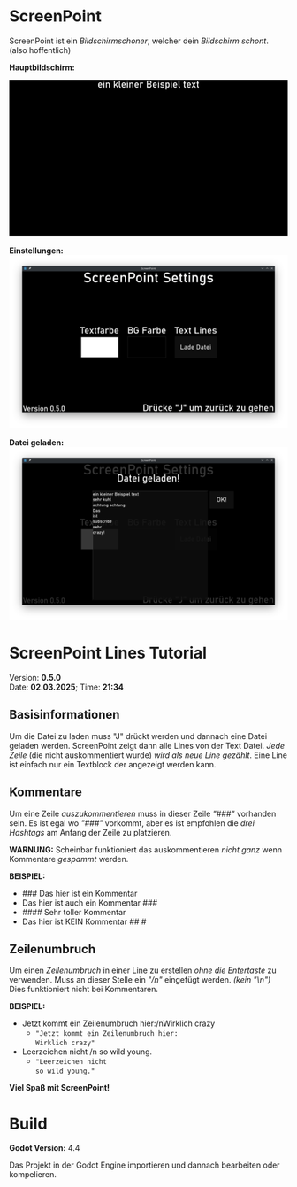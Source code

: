 # **ScreenPoint**
ScreenPoint ist ein *Bildschirmschoner*, welcher dein *Bildschirm schont*. (also hoffentlich)  

**Hauptbildschirm:**  

![readme_img1](https://github.com/toBlue49/screenpoint/blob/main/Assets/readme_img/main.png "Readme Main Screen")  

**Einstellungen:**  
![readme_img2](https://github.com/toBlue49/screenpoint/blob/main/Assets/readme_img/settings.png "Readme Settings Screen")  

**Datei geladen:**  
![readme_img3](https://github.com/toBlue49/screenpoint/blob/main/Assets/readme_img/fild_loaded.png "Readme File Loaded Screen")  

# **ScreenPoint Lines Tutorial**
Version: **0.5.0**  
Date: **02.03.2025**; Time: **21:34**

## Basisinformationen
Um die Datei zu laden muss "J" drückt werden und dannach eine Datei geladen werden. ScreenPoint zeigt dann alle Lines von der Text Datei.
*Jede Zeile* (die nicht auskommentiert wurde) *wird als neue Line gezählt*. Eine Line ist einfach nur ein Textblock der angezeigt werden kann.

## Kommentare
Um eine Zeile *auszukommentieren* muss in dieser Zeile *"###"* vorhanden sein. Es ist egal wo *"###"* vorkommt, aber es ist empfohlen die *drei Hashtags* am Anfang der Zeile zu platzieren.

**WARNUNG:**
Scheinbar funktioniert das auskommentieren *nicht ganz* wenn Kommentare *gespammt* werden.

**BEISPIEL:**
- \#\#\# Das hier ist ein Kommentar
- Das hier ist auch ein Kommentar \#\#\#
- \#\#\#\# Sehr toller Kommentar
- Das hier ist KEIN Kommentar \#\# \#

## Zeilenumbruch
Um einen *Zeilenumbruch* in einer Line zu erstellen *ohne die Entertaste* zu verwenden. Muss an dieser Stelle ein *"/n"* eingefügt werden. *(kein "\n")* Dies funktioniert nicht bei Kommentaren.

**BEISPIEL:**
- Jetzt kommt ein Zeilenumbruch hier:/nWirklich crazy
    - `"Jetzt kommt ein Zeilenumbruch hier:`  
    `Wirklich crazy"`
- Leerzeichen nicht /n so wild young.
	- `"Leerzeichen nicht`  
    `so wild young."`

**Viel Spaß mit ScreenPoint!**

# Build
**Godot Version:** 4.4

Das Projekt in der Godot Engine importieren und dannach bearbeiten oder kompelieren.
